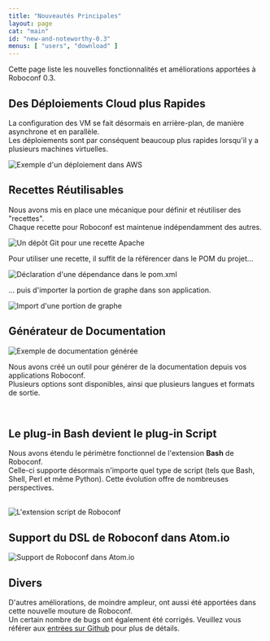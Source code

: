 ```yaml
---
title: "Nouveautés Principales"
layout: page
cat: "main"
id: "new-and-noteworthy-0.3"
menus: [ "users", "download" ]
---
```


Cette page liste les nouvelles fonctionnalités et améliorations apportées à Roboconf 0.3.


## Des Déploiements Cloud plus Rapides

La configuration des VM se fait désormais en arrière-plan, de manière asynchrone et en parallèle.    
Les déploiements sont par conséquent beaucoup plus rapides lorsqu'il y a plusieurs machines virtuelles.

<img src="/resources/img/nn-0.3-cloud-deployments.png" alt="Exemple d'un déploiement dans AWS" />

<br />

## Recettes Réutilisables

Nous avons mis en place une mécanique pour définir et réutiliser des "recettes".    
Chaque recette pour Roboconf est maintenue indépendamment des autres.

<img src="/resources/img/nn-0.3-recipes-4.png" alt="Un dépôt Git pour une recette Apache" class="gs" />

Pour utiliser une recette, il suffit de la référencer dans le POM du projet...

<img src="/resources/img/nn-0.3-recipes-2.png" alt="Déclaration d'une dépendance dans le pom.xml" />

... puis d'importer la portion de graphe dans son application.

<img src="/resources/img/nn-0.3-recipes-3.png" alt="Import d'une portion de graphe" />

<br />

## Générateur de Documentation

<img src="/resources/img/nn-0.3-doc.png" alt="Exemple de documentation générée" class="gs" />

Nous avons créé un outil pour générer de la documentation depuis vos applications Roboconf.  
Plusieurs options sont disponibles, ainsi que plusieurs langues et formats de sortie.

<br />

## Le plug-in Bash devient le plug-in Script

Nous avons étendu le périmètre fonctionnel de l'extension **Bash** de Roboconf.  
Celle-ci supporte désormais n'importe quel type de script (tels que Bash, Shell, Perl et même Python). Cette évolution offre de nombreuses perspectives.

<br />
<img src="/resources/img/nn-0.3-bash-becomes-script.png" alt="L'extension script de Roboconf" />

<br />

## Support du DSL de Roboconf dans Atom.io

<img src="/resources/img/atom.io-overview.png" alt="Support de Roboconf dans Atom.io" />


## Divers

D'autres améliorations, de moindre ampleur, ont aussi été apportées dans cette nouvelle mouture de Roboconf.  
Un certain nombre de bugs ont également été corrigés. Veuillez vous référer aux
[entrées sur Github](https://github.com/roboconf/roboconf-platform/issues?utf8=%E2%9C%93&q=milestone%3A0.3)
pour plus de détails.
